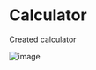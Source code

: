 # Calculator
Created calculator 


![image](https://user-images.githubusercontent.com/100328979/219660286-9e52317a-290d-47d2-ac34-45295f07fdaf.png)
